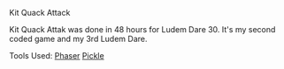 Kit Quack Attack

Kit Quack Attak was done in 48 hours for Ludem Dare 30.
It's my second coded game and my 3rd Ludem Dare. 

Tools Used:
[Phaser](https://github.com/photonstorm/phaser)
[Pickle](http://www.pickleeditor.com/)
